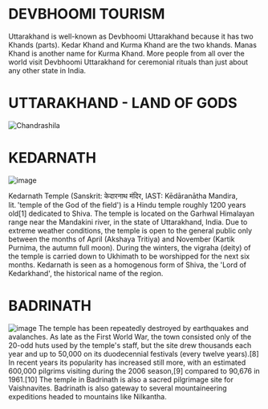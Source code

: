 # DEVBHOOMI TOURISM
Uttarakhand is well-known as Devbhoomi Uttarakhand because it has two Khands (parts). Kedar Khand and Kurma Khand are the two khands. Manas Khand is another name for Kurma Khand. More people from all over the world visit Devbhoomi Uttarakhand for ceremonial rituals than just about any other state in India.

# UTTARAKHAND - LAND OF GODS
 
 ![Chandrashila](https://user-images.githubusercontent.com/118441700/203037166-152a8fc8-fef3-4ef6-b573-c532efe1a5d4.jpg)

# KEDARNATH

![image](https://user-images.githubusercontent.com/118441700/203038828-6d9c65fe-ede0-4cf9-ad99-f151cfae7acb.png)

Kedarnath Temple (Sanskrit: केदारनाथ मंदिर, IAST: Kēdāranātha Mandira, lit. 'temple of the God of the field') is a Hindu temple roughly 1200 years old[1] dedicated to Shiva. The temple is located on the Garhwal Himalayan range near the Mandakini river, in the state of Uttarakhand, India. Due to extreme weather conditions, the temple is open to the general public only between the months of April (Akshaya Tritiya) and November (Kartik Purnima, the autumn full moon). During the winters, the vigraha (deity) of the temple is carried down to Ukhimath to be worshipped for the next six months. Kedarnath is seen as a homogenous form of Shiva, the 'Lord of Kedarkhand', the historical name of the region.

# BADRINATH
![image](https://user-images.githubusercontent.com/118441700/203039323-7ade133a-f4b2-44a5-ad5b-0f04c7591b9d.png)
The temple has been repeatedly destroyed by earthquakes and avalanches. As late as the First World War, the town consisted only of the 20-odd huts used by the temple's staff, but the site drew thousands each year and up to 50,000 on its duodecennial festivals (every twelve years).[8] In recent years its popularity has increased still more, with an estimated 600,000 pilgrims visiting during the 2006 season,[9] compared to 90,676 in 1961.[10] The temple in Badrinath is also a sacred pilgrimage site for Vaishnavites. Badrinath is also gateway to several mountaineering expeditions headed to mountains like Nilkantha.
